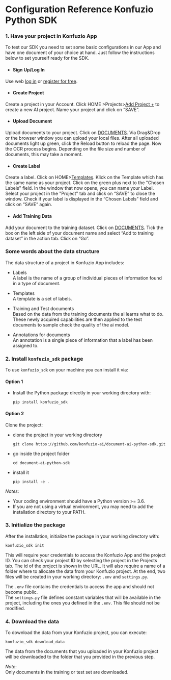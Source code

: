 <meta name="description" content="General configurations for Konfuzio SDK.">

# Configuration Reference Konfuzio Python SDK

### 1. Have your project in Konfuzio App  

To test our SDK you need to set some basic configurations in our App and have one document of your choice at hand. Just follow the instructions below to set yourself ready for the SDK.
 
* #### Sign Up/Log In
Use web [log in](https://app.konfuzio.com/) or [register for free](https://app.konfuzio.com/accounts/signup/).
 
* #### Create Project
Create a project in your Account. Click HOME >Projects>[Add Project +](https://app.konfuzio.com/admin/server/project/add/) to create a new AI project. Name your project and click on “SAVE”.
 
* #### Upload Document
Upload documents to your project. Click on [DOCUMENTS](https://app.konfuzio.com/admin/server/document/). Via Drag&Drop or the browser window you can upload your local files. After all uploaded documents light up green, click the Reload button to reload the page. Now the OCR process begins. Depending on the file size and number of documents, this may take a moment.
 
* #### Create Label
Create a label. Click on HOME>[Templates](https://app.konfuzio.com/admin/server/sectionlabel/). Klick on the Template which has the same name as your project. Click on the green plus next to the "Chosen Labels" field. In the window that now opens, you can name your Label. Select your project in the "Project" tab and click on “SAVE” to close the window. Check if your label is displayed in the “Chosen Labels” field and click on “SAVE” again. 
 
* #### Add Training Data
Add your document to the training dataset. Click on [DOCUMENTS](https://app.konfuzio.com/admin/server/document/). Tick the box on the left side of your document name and select “Add to training dataset” in the action tab. Click on “Go”.  

### Some words about the data structure

The data structure of a project in Konfuzio App includes:

* Labels  
A label is the name of a group of individual pieces of information found in a type of document.

* Templates  
A template is a set of labels.

* Training and Test documents  
Based on the data from the training documents the ai learns what to do. These newly acquired capabilities are then applied to the test documents to sample check the quality of the ai model.

* Annotations for documents  
An annotation is a single piece of information that a label has been assigned to.


### 2. Install `konfuzio_sdk` package

To use `konfuzio_sdk` on your machine you can install it via:  

#### Option 1

* Install the Python package directly in your working directory with:  
  
  `pip install konfuzio_sdk`  

#### Option 2

Clone the project:

* clone the project in your working directory
  
  `git clone https://github.com/konfuzio-ai/document-ai-python-sdk.git`

* go inside the project folder
  
  `cd document-ai-python-sdk`

* install it
  
  `pip install -e .`


*Notes*:
* Your coding environment should have a Python version >= 3.6.  
* If you are not using a virtual environment, you may need to add the installation directory to your PATH. 

### 3. Initialize the package

After the installation, initialize the package in your working directory with:

`konfuzio_sdk init`

This will require your credentials to access the Konfuzio App and the project ID. 
You can check your project ID by selecting the project in the Projects tab. The id of the project is shown in the URL.
It will also require a name of a folder where to allocate the data from your Konfuzio project.
At the end, two files will be created in your working directory: `.env` and `settings.py`.  

The `.env` file contains the credentials to access the app and should not become public.  
The `settings.py` file defines constant variables that will be available in the project, including the ones you defined in the `.env`. This file should not be modified.

### 4. Download the data

To download the data from your Konfuzio project, you can execute:

`konfuzio_sdk download_data`

The data from the documents that you uploaded in your Konfuzio project will be downloaded to the folder that you provided in the previous step.  

*Note*:  
Only documents in the training or test set are downloaded.  

